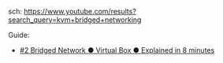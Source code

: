 sch: https://www.youtube.com/results?search_query=kvm+bridged+networking

Guide:
- [#2 Bridged Network ● Virtual Box ● Explained in 8 minutes](https://youtu.be/TtAd5vNRAck)
